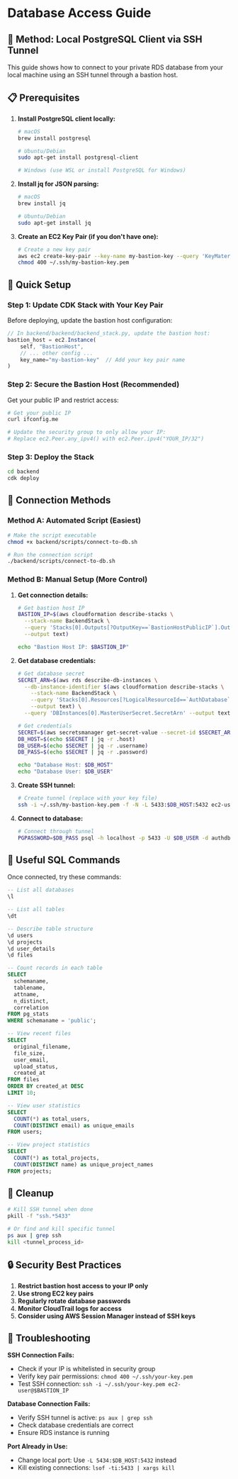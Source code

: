 # Database Access Guide

## 🎯 Method: Local PostgreSQL Client via SSH Tunnel

This guide shows how to connect to your private RDS database from your local machine using an SSH tunnel through a bastion host.

## 📋 Prerequisites

1. **Install PostgreSQL client locally:**
   ```bash
   # macOS
   brew install postgresql
   
   # Ubuntu/Debian
   sudo apt-get install postgresql-client
   
   # Windows (use WSL or install PostgreSQL for Windows)
   ```

2. **Install jq for JSON parsing:**
   ```bash
   # macOS
   brew install jq
   
   # Ubuntu/Debian
   sudo apt-get install jq
   ```

3. **Create an EC2 Key Pair (if you don't have one):**
   ```bash
   # Create a new key pair
   aws ec2 create-key-pair --key-name my-bastion-key --query 'KeyMaterial' --output text > ~/.ssh/my-bastion-key.pem
   chmod 400 ~/.ssh/my-bastion-key.pem
   ```

## 🚀 Quick Setup

### Step 1: Update CDK Stack with Your Key Pair

Before deploying, update the bastion host configuration:

```typescript
// In backend/backend/backend_stack.py, update the bastion host:
bastion_host = ec2.Instance(
    self, "BastionHost",
    // ... other config ...
    key_name="my-bastion-key"  // Add your key pair name
)
```

### Step 2: Secure the Bastion Host (Recommended)

Get your public IP and restrict access:

```bash
# Get your public IP
curl ifconfig.me

# Update the security group to only allow your IP:
# Replace ec2.Peer.any_ipv4() with ec2.Peer.ipv4("YOUR_IP/32")
```

### Step 3: Deploy the Stack

```bash
cd backend
cdk deploy
```

## 🔗 Connection Methods

### Method A: Automated Script (Easiest)

```bash
# Make the script executable
chmod +x backend/scripts/connect-to-db.sh

# Run the connection script
./backend/scripts/connect-to-db.sh
```

### Method B: Manual Setup (More Control)

1. **Get connection details:**
   ```bash
   # Get bastion host IP
   BASTION_IP=$(aws cloudformation describe-stacks \
     --stack-name BackendStack \
     --query 'Stacks[0].Outputs[?OutputKey==`BastionHostPublicIP`].OutputValue' \
     --output text)
   
   echo "Bastion Host IP: $BASTION_IP"
   ```

2. **Get database credentials:**
   ```bash
   # Get database secret
   SECRET_ARN=$(aws rds describe-db-instances \
     --db-instance-identifier $(aws cloudformation describe-stacks \
       --stack-name BackendStack \
       --query 'Stacks[0].Resources[?LogicalResourceId==`AuthDatabase`].PhysicalResourceId' \
       --output text) \
     --query 'DBInstances[0].MasterUserSecret.SecretArn' --output text)
   
   # Get credentials
   SECRET=$(aws secretsmanager get-secret-value --secret-id $SECRET_ARN --query SecretString --output text)
   DB_HOST=$(echo $SECRET | jq -r .host)
   DB_USER=$(echo $SECRET | jq -r .username)
   DB_PASS=$(echo $SECRET | jq -r .password)
   
   echo "Database Host: $DB_HOST"
   echo "Database User: $DB_USER"
   ```

3. **Create SSH tunnel:**
   ```bash
   # Create tunnel (replace with your key file)
   ssh -i ~/.ssh/my-bastion-key.pem -f -N -L 5433:$DB_HOST:5432 ec2-user@$BASTION_IP
   ```

4. **Connect to database:**
   ```bash
   # Connect through tunnel
   PGPASSWORD=$DB_PASS psql -h localhost -p 5433 -U $DB_USER -d authdb
   ```

## 🔧 Useful SQL Commands

Once connected, try these commands:

```sql
-- List all databases
\l

-- List all tables
\dt

-- Describe table structure
\d users
\d projects  
\d user_details
\d files

-- Count records in each table
SELECT 
  schemaname,
  tablename,
  attname,
  n_distinct,
  correlation
FROM pg_stats 
WHERE schemaname = 'public';

-- View recent files
SELECT 
  original_filename,
  file_size,
  user_email,
  upload_status,
  created_at 
FROM files 
ORDER BY created_at DESC 
LIMIT 10;

-- View user statistics
SELECT 
  COUNT(*) as total_users,
  COUNT(DISTINCT email) as unique_emails
FROM users;

-- View project statistics  
SELECT 
  COUNT(*) as total_projects,
  COUNT(DISTINCT name) as unique_project_names
FROM projects;
```

## 🧹 Cleanup

```bash
# Kill SSH tunnel when done
pkill -f "ssh.*5433"

# Or find and kill specific tunnel
ps aux | grep ssh
kill <tunnel_process_id>
```

## 🔒 Security Best Practices

1. **Restrict bastion host access to your IP only**
2. **Use strong EC2 key pairs**
3. **Regularly rotate database passwords**
4. **Monitor CloudTrail logs for access**
5. **Consider using AWS Session Manager instead of SSH keys**

## 🚨 Troubleshooting

**SSH Connection Fails:**
- Check if your IP is whitelisted in security group
- Verify key pair permissions: `chmod 400 ~/.ssh/your-key.pem`
- Test SSH connection: `ssh -i ~/.ssh/your-key.pem ec2-user@$BASTION_IP`

**Database Connection Fails:**
- Verify SSH tunnel is active: `ps aux | grep ssh`
- Check database credentials are correct
- Ensure RDS instance is running

**Port Already in Use:**
- Change local port: Use `-L 5434:$DB_HOST:5432` instead
- Kill existing connections: `lsof -ti:5433 | xargs kill` 